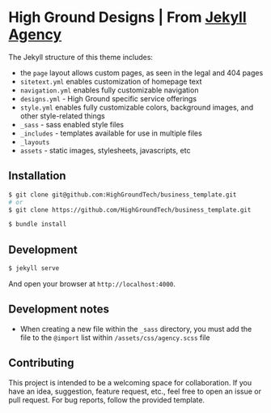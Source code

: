 # High Ground Designs | From [Jekyll Agency](https://github.com/raviriley/agency-jekyll-theme-starter)


The Jekyll structure of this theme includes:

- the `page` layout allows custom pages, as seen in the legal and 404 pages
- `sitetext.yml` enables customization of homepage text
- `navigation.yml` enables fully customizable navigation
- `designs.yml` - High Ground specific service offerings
- `style.yml` enables fully customizable colors, background images, and other style-related things
- `_sass` - sass enabled style files
- `_includes` - templates available for use in multiple files
- `_layouts`
- `assets` - static images, stylesheets, javascripts, etc

## Installation

```bash
$ git clone git@github.com:HighGroundTech/business_template.git
# or
$ git clone https://github.com/HighGroundTech/business_template.git

$ bundle install
```

## Development
```bash
$ jekyll serve
```

And open your browser at `http://localhost:4000`.

## Development notes

* When creating a new file within the `_sass` directory, you must add the file to the `@import` list within `/assets/css/agency.scss` file

## Contributing

This project is intended to be a welcoming space for collaboration. If you have an idea, suggestion, feature request, etc., feel free to open an issue or pull request.
For bug reports, follow the provided template.


<!--

## Example Implementations

- [CV Enterprises](https://cventerprises.org)
- [Mortazavi Lab at UC Irvine](https://mortazavilab.github.io/)

-->
